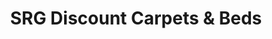 ---
title: "SRG Discount Carpets & Beds"
url: /barry/srg-discount-carpets-and-beds/
shop: carpet
---
